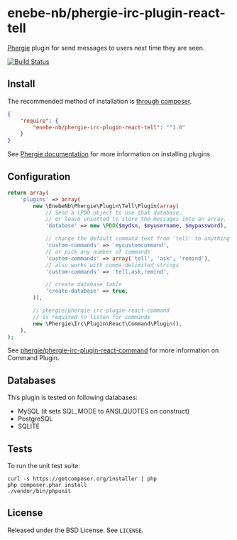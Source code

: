 # enebe-nb/phergie-irc-plugin-react-tell

[Phergie](http://github.com/phergie/phergie-irc-bot-react/) plugin for send messages to users next time they are seen.

[![Build Status](https://travis-ci.org/enebe-nb/phergie-irc-plugin-react-tell.svg?branch=master)](https://travis-ci.org/enebe-nb/phergie-irc-plugin-react-tell)

## Install

The recommended method of installation is [through composer](http://getcomposer.org).

```JSON
{
    "require": {
        "enebe-nb/phergie-irc-plugin-react-tell": "^1.0"
    }
}
```

See [Phergie documentation](https://github.com/phergie/phergie-irc-bot-react/wiki/Usage#plugins) for more information on installing plugins.

## Configuration

```php
return array(
    'plugins' => array(
        new \EnebeNb\Phergie\Plugin\Tell\Plugin(array(
            // Send a \PDO object to use that database,
            // or leave unsetted to store the messages into an array.
            'database' => new \PDO($mydsn, $myusername, $mypassword),

            // change the default command text from 'tell' to anything
            'custom-commands' => 'mycustomcommand',
            // or pick any number of commands
            'custom-commands' => array('tell', 'ask', 'remind'),
            // also works with comma-delimited strings
            'custom-commands' => 'tell,ask,remind',

            // create database table
            'create-database' => true,
        )),

        // phergie/phergie-irc-plugin-react-command
        // is required to listen for commands
        new \Phergie\Irc\Plugin\React\Command\Plugin(),
    ),
);
```

See [phergie/phergie-irc-plugin-react-command](https://github.com/phergie/phergie-irc-plugin-react-command) for more information on Command Plugin.

## Databases

This plugin is tested on following databases:
- MySQL (it sets SQL_MODE to ANSI_QUOTES on construct)
- PostgreSQL
- SQLITE

## Tests

To run the unit test suite:

```
curl -s https://getcomposer.org/installer | php
php composer.phar install
./vendor/bin/phpunit
```

## License

Released under the BSD License. See `LICENSE`.
